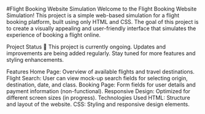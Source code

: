 #Flight Booking Website Simulation
Welcome to the Flight Booking Website Simulation! This project is a simple web-based simulation for a flight booking platform, built using only HTML and CSS. The goal of this project is to create a visually appealing and user-friendly interface that simulates the experience of booking a flight online.

Project Status
🚧 This project is currently ongoing. Updates and improvements are being added regularly. Stay tuned for more features and styling enhancements.

Features
Home Page: Overview of available flights and travel destinations.
Flight Search: User can view mock-up search fields for selecting origin, destination, date, and class.
Booking Page: Form fields for user details and payment information (non-functional).
Responsive Design: Optimized for different screen sizes (in progress).
Technologies Used
HTML: Structure and layout of the website.
CSS: Styling and responsive design elements.
